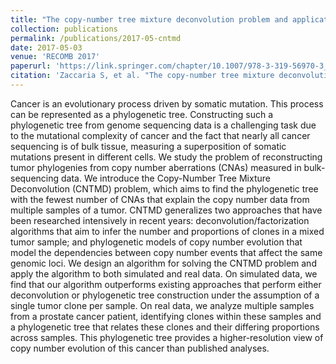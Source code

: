 ```yaml
---
title: "The copy-number tree mixture deconvolution problem and applications to multi-sample bulk sequencing tumor data2017"
collection: publications
permalink: /publications/2017-05-cntmd
date: 2017-05-03
venue: 'RECOMB 2017'
paperurl: 'https://link.springer.com/chapter/10.1007/978-3-319-56970-3_20'
citation: 'Zaccaria S, et al. "The copy-number tree mixture deconvolution problem and applications to multi-sample bulk sequencing tumor data." International Conference on Research in Computational Molecular Biology. Springer, 2017.'
---
```


Cancer is an evolutionary process driven by somatic mutation. This process can be represented as a phylogenetic tree. Constructing such a phylogenetic tree from genome sequencing data is a challenging task due to the mutational complexity of cancer and the fact that nearly all cancer sequencing is of bulk tissue, measuring a superposition of somatic mutations present in different cells. We study the problem of reconstructing tumor phylogenies from copy number aberrations (CNAs) measured in bulk-sequencing data. We introduce the Copy-Number Tree Mixture Deconvolution (CNTMD) problem, which aims to find the phylogenetic tree with the fewest number of CNAs that explain the copy number data from multiple samples of a tumor. CNTMD generalizes two approaches that have been researched intensively in recent years: deconvolution/factorization algorithms that aim to infer the number and proportions of clones in a mixed tumor sample; and phylogenetic models of copy number evolution that model the dependencies between copy number events that affect the same genomic loci. We design an algorithm for solving the CNTMD problem and apply the algorithm to both simulated and real data. On simulated data, we find that our algorithm outperforms existing approaches that perform either deconvolution or phylogenetic tree construction under the assumption of a single tumor clone per sample. On real data, we analyze multiple samples from a prostate cancer patient, identifying clones within these samples and a phylogenetic tree that relates these clones and their differing proportions across samples. This phylogenetic tree provides a higher-resolution view of copy number evolution of this cancer than published analyses.
